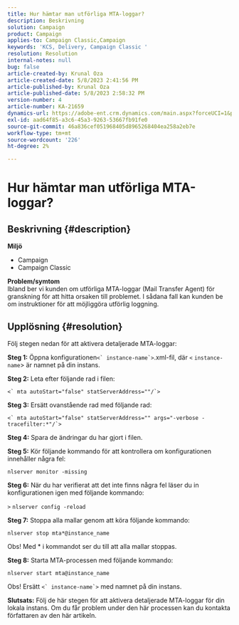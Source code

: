 ```yaml
---
title: Hur hämtar man utförliga MTA-loggar?
description: Beskrivning
solution: Campaign
product: Campaign
applies-to: Campaign Classic,Campaign
keywords: 'KCS, Delivery, Campaign Classic '
resolution: Resolution
internal-notes: null
bug: false
article-created-by: Krunal Oza
article-created-date: 5/8/2023 2:41:56 PM
article-published-by: Krunal Oza
article-published-date: 5/8/2023 2:58:32 PM
version-number: 4
article-number: KA-21659
dynamics-url: https://adobe-ent.crm.dynamics.com/main.aspx?forceUCI=1&pagetype=entityrecord&etn=knowledgearticle&id=96c23f76-aeed-ed11-8849-6045bd006268
exl-id: aad64f85-a3c6-45a3-9263-53667fb91fe0
source-git-commit: 46a836cef051968405d8965268404ea258a2eb7e
workflow-type: tm+mt
source-wordcount: '226'
ht-degree: 2%

---
```


# Hur hämtar man utförliga MTA-loggar?

## Beskrivning {#description}

<b>Miljö</b>
- Campaign
- Campaign Classic



<b>Problem/symtom</b><br>Ibland ber vi kunden om utförliga MTA-loggar (Mail Transfer Agent) för granskning för att hitta orsaken till problemet. I sådana fall kan kunden be om instruktioner för att möjliggöra utförlig loggning.
 

## Upplösning {#resolution}


Följ stegen nedan för att aktivera detaljerade MTA-loggar:

<b>Steg 1:</b>
Öppna konfigurationen``<` instance-name`>``.xml-fil, där `<` `instance-name`> är namnet på din instans.

<b>Steg 2:</b>
Leta efter följande rad i filen:

``<` mta autoStart="false" statServerAddress=""/`>``

<b>Steg 3:</b>
Ersätt ovanstående rad med följande rad:

``<` mta autoStart="false" statServerAddress="" args="-verbose -tracefilter:*"/`>``

<b>Steg 4:</b>
Spara de ändringar du har gjort i filen.

<b>Steg 5:</b>
Kör följande kommando för att kontrollera om konfigurationen innehåller några fel:

`nlserver monitor -missing`

<b>Steg 6:</b>
När du har verifierat att det inte finns några fel läser du in konfigurationen igen med följande kommando:

`>` `nlserver config -reload`

<b>Steg 7:</b>
Stoppa alla mallar genom att köra följande kommando:

`nlserver stop mta*@instance_name`

Obs! Med \* i kommandot ser du till att alla mallar stoppas.

<b>Steg 8:</b>
Starta MTA-processen med följande kommando:

`nlserver start mta@instance_name`

Obs! Ersätt ``<` instance-name`>`` med namnet på din instans.

<b>Slutsats:</b>
Följ de här stegen för att aktivera detaljerade MTA-loggar för din lokala instans. Om du får problem under den här processen kan du kontakta författaren av den här artikeln.
